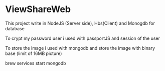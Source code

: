 # ViewShareWeb

This project write in NodeJS (Server side), Hbs(Client) and Monogdb for database

To crypt my password user i used with passportJS and session of the user

To store the image i used with mongodb and store the image with binary base (limit of 16MB picture)

brew services start mongodb

